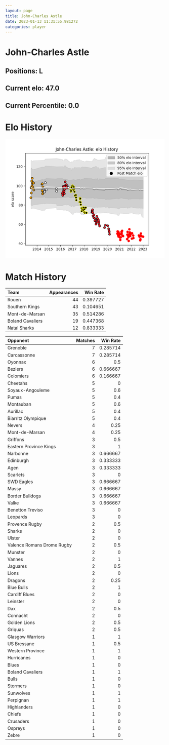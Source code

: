 ```yaml
---  
layout: page  
title: John-Charles Astle  
date: 2023-01-13 11:31:55.981272  
categories: player  
---
```

# John-Charles Astle

## Positions: L

## Current elo: 47.0

## Current Percentile: 0.0

# Elo History


![elo history](history_John-CharlesAstle.png)
# Match History


| Team             |   Appearances |   Win Rate |
|:-----------------|--------------:|-----------:|
| Rouen            |            44 |   0.397727 |
| Southern Kings   |            43 |   0.104651 |
| Mont-de-Marsan   |            35 |   0.514286 |
| Boland Cavaliers |            19 |   0.447368 |
| Natal Sharks     |            12 |   0.833333 |

| Opponent                   |   Matches |   Win Rate |
|:---------------------------|----------:|-----------:|
| Grenoble                   |         7 |   0.285714 |
| Carcassonne                |         7 |   0.285714 |
| Oyonnax                    |         6 |   0.5      |
| Beziers                    |         6 |   0.666667 |
| Colomiers                  |         6 |   0.166667 |
| Cheetahs                   |         5 |   0        |
| Soyaux-Angouleme           |         5 |   0.6      |
| Pumas                      |         5 |   0.4      |
| Montauban                  |         5 |   0.6      |
| Aurillac                   |         5 |   0.4      |
| Biarritz Olympique         |         5 |   0.4      |
| Nevers                     |         4 |   0.25     |
| Mont-de-Marsan             |         4 |   0.25     |
| Griffons                   |         3 |   0.5      |
| Eastern Province Kings     |         3 |   1        |
| Narbonne                   |         3 |   0.666667 |
| Edinburgh                  |         3 |   0.333333 |
| Agen                       |         3 |   0.333333 |
| Scarlets                   |         3 |   0        |
| SWD Eagles                 |         3 |   0.666667 |
| Massy                      |         3 |   0.666667 |
| Border Bulldogs            |         3 |   0.666667 |
| Valke                      |         3 |   0.666667 |
| Benetton Treviso           |         3 |   0        |
| Leopards                   |         3 |   0        |
| Provence Rugby             |         2 |   0.5      |
| Sharks                     |         2 |   0        |
| Ulster                     |         2 |   0        |
| Valence Romans Drome Rugby |         2 |   0.5      |
| Munster                    |         2 |   0        |
| Vannes                     |         2 |   1        |
| Jaguares                   |         2 |   0.5      |
| Lions                      |         2 |   0        |
| Dragons                    |         2 |   0.25     |
| Blue Bulls                 |         2 |   1        |
| Cardiff Blues              |         2 |   0        |
| Leinster                   |         2 |   0        |
| Dax                        |         2 |   0.5      |
| Connacht                   |         2 |   0        |
| Golden Lions               |         2 |   0.5      |
| Griquas                    |         2 |   0.5      |
| Glasgow Warriors           |         1 |   1        |
| US Bressane                |         1 |   0.5      |
| Western Province           |         1 |   1        |
| Hurricanes                 |         1 |   0        |
| Blues                      |         1 |   0        |
| Boland Cavaliers           |         1 |   1        |
| Bulls                      |         1 |   0        |
| Stormers                   |         1 |   0        |
| Sunwolves                  |         1 |   1        |
| Perpignan                  |         1 |   1        |
| Highlanders                |         1 |   0        |
| Chiefs                     |         1 |   0        |
| Crusaders                  |         1 |   0        |
| Ospreys                    |         1 |   0        |
| Zebre                      |         1 |   0        |